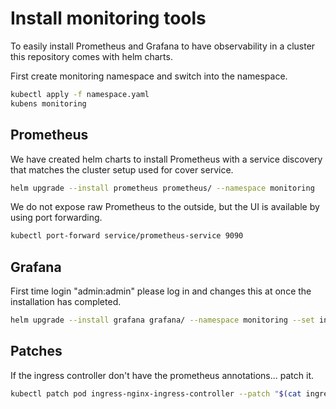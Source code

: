 # Install monitoring tools
To easily install Prometheus and Grafana to have observability in a cluster this repository comes with helm charts.  

First create monitoring namespace and switch into the namespace.
```sh
kubectl apply -f namespace.yaml
kubens monitoring
```

## Prometheus
We have created helm charts to install Prometheus with a service discovery that matches the cluster setup used for cover
service.

```sh
helm upgrade --install prometheus prometheus/ --namespace monitoring
```

We do not expose raw Prometheus to the outside, but the UI is available by using port forwarding.
```sh
kubectl port-forward service/prometheus-service 9090
```

## Grafana
First time login "admin:admin" please log in and changes this at once the installation has completed.

```sh
helm upgrade --install grafana grafana/ --namespace monitoring --set ingress.domain=<DOMAIN>
```

## Patches
If the ingress controller don't have the prometheus annotations... patch it.
```sh
kubectl patch pod ingress-nginx-ingress-controller --patch "$(cat ingress-patch.yaml)"
```
